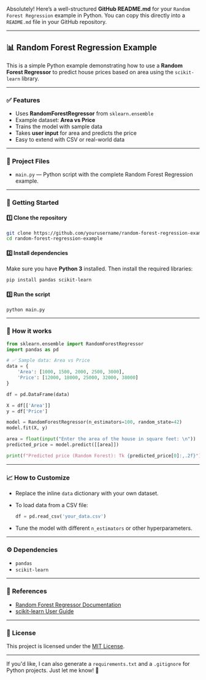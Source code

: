 Absolutely! Here’s a well-structured **GitHub README.md** for your `Random Forest Regression` example in Python. You can copy this directly into a `README.md` file in your GitHub repository.

---

## 📊 Random Forest Regression Example

This is a simple Python example demonstrating how to use a **Random Forest Regressor** to predict house prices based on area using the `scikit-learn` library.

---

### ✅ **Features**

* Uses **RandomForestRegressor** from `sklearn.ensemble`
* Example dataset: **Area vs Price**
* Trains the model with sample data
* Takes **user input** for area and predicts the price
* Easy to extend with CSV or real-world data

---

### 📁 **Project Files**

* `main.py` — Python script with the complete Random Forest Regression example.

---

### 🚀 **Getting Started**

#### 1️⃣ **Clone the repository**

```bash
git clone https://github.com/yourusername/random-forest-regression-example.git
cd random-forest-regression-example
```

#### 2️⃣ **Install dependencies**

Make sure you have **Python 3** installed. Then install the required libraries:

```bash
pip install pandas scikit-learn
```

#### 3️⃣ **Run the script**

```bash
python main.py
```

---

### 📌 **How it works**

```python
from sklearn.ensemble import RandomForestRegressor
import pandas as pd

# ✅ Sample data: Area vs Price
data = {
    'Area': [1000, 1500, 2000, 2500, 3000],
    'Price': [12000, 18000, 25000, 32000, 38000]
}

df = pd.DataFrame(data)

X = df[['Area']]
y = df['Price']

model = RandomForestRegressor(n_estimators=100, random_state=42)
model.fit(X, y)

area = float(input("Enter the area of the house in square feet: \n"))
predicted_price = model.predict([[area]])

print(f"Predicted price (Random Forest): Tk {predicted_price[0]:,.2f}")
```

---

### 📈 **How to Customize**

* Replace the inline `data` dictionary with your own dataset.

* To load data from a CSV file:

  ```python
  df = pd.read_csv('your_data.csv')
  ```

* Tune the model with different `n_estimators` or other hyperparameters.

---

### ⚙️ **Dependencies**

* `pandas`
* `scikit-learn`

---

### 📖 **References**

* [Random Forest Regressor Documentation](https://scikit-learn.org/stable/modules/generated/sklearn.ensemble.RandomForestRegressor.html)
* [scikit-learn User Guide](https://scikit-learn.org/stable/supervised_learning.html#supervised-learning)

---

### 📜 **License**

This project is licensed under the [MIT License](LICENSE).

---

If you'd like, I can also generate a `requirements.txt` and a `.gitignore` for Python projects. Just let me know! 🚀
